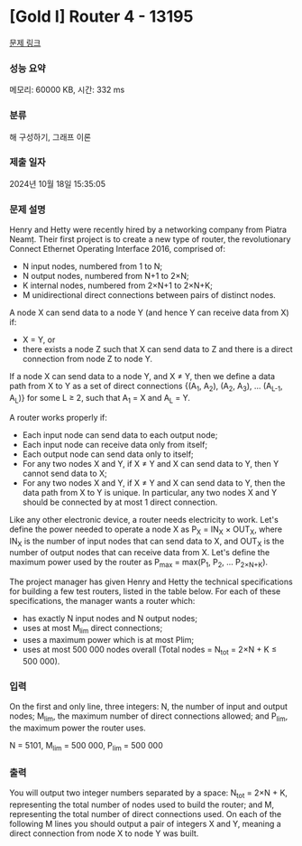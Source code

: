 # [Gold I] Router 4 - 13195 

[문제 링크](https://www.acmicpc.net/problem/13195) 

### 성능 요약

메모리: 60000 KB, 시간: 332 ms

### 분류

해 구성하기, 그래프 이론

### 제출 일자

2024년 10월 18일 15:35:05

### 문제 설명

<p>Henry and Hetty were recently hired by a networking company from Piatra Neamț. Their first project is to create a new type of router, the revolutionary Connect Ethernet Operating Interface 2016, comprised of:</p>

<ul>
	<li>N input nodes, numbered from 1 to N;</li>
	<li>N output nodes, numbered from N+1 to 2×N;</li>
	<li>K internal nodes, numbered from 2×N+1 to 2×N+K;</li>
	<li>M unidirectional direct connections between pairs of distinct nodes.</li>
</ul>

<p>A node X can send data to a node Y (and hence Y can receive data from X) if:</p>

<ul>
	<li>X = Y, or</li>
	<li>there exists a node Z such that X can send data to Z and there is a direct connection from node Z to node Y.</li>
</ul>

<p>If a node X can send data to a node Y, and X ≠ Y, then we define a data path from X to Y as a set of direct connections {(A<sub>1</sub>, A<sub>2</sub>), (A<sub>2</sub>, A<sub>3</sub>), … (A<sub>L-1</sub>, A<sub>L</sub>)} for some L ≥ 2, such that A<sub>1</sub> = X and A<sub>L</sub> = Y.</p>

<p>A router works properly if:</p>

<ul>
	<li>Each input node can send data to each output node;</li>
	<li>Each input node can receive data only from itself;</li>
	<li>Each output node can send data only to itself;</li>
	<li>For any two nodes X and Y, if X ≠ Y and X can send data to Y, then Y cannot send data to X;</li>
	<li>For any two nodes X and Y, if X ≠ Y and X can send data to Y, then the data path from X to Y is unique. In particular, any two nodes X and Y should be connected by at most 1 direct connection.</li>
</ul>

<p>Like any other electronic device, a router needs electricity to work. Let's define the power needed to operate a node X as P<sub>X</sub> = IN<sub>X</sub> × OUT<sub>X</sub>, where IN<sub>X</sub> is the number of input nodes that can send data to X, and OUT<sub>X</sub> is the number of output nodes that can receive data from X. Let's define the maximum power used by the router as P<sub>max</sub> = max(P<sub>1</sub>, P<sub>2</sub>, … P<sub>2×N+K</sub>).</p>

<p>The project manager has given Henry and Hetty the technical specifications for building a few test routers, listed in the table below. For each of these specifications, the manager wants a router which:</p>

<ul>
	<li>has exactly N input nodes and N output nodes;</li>
	<li>uses at most M<sub>lim</sub> direct connections;</li>
	<li>uses a maximum power which is at most Plim;</li>
	<li>uses at most 500 000 nodes overall (Total nodes = N<sub>tot</sub> = 2×N + K ≤ 500 000).</li>
</ul>

### 입력 

 <p>On the first and only line, three integers: N, the number of input and output nodes; M<sub>lim</sub>, the maximum number of direct connections allowed; and P<sub>lim</sub>, the maximum power the router uses.</p>

<p>N = 5101, M<sub>lim</sub> = 500 000, P<sub>lim</sub> = 500 000 </p>

### 출력 

 <p>You will output two integer numbers separated by a space: N<sub>tot</sub> = 2×N + K, representing the total number of nodes used to build the router; and M, representing the total number of direct connections used. On each of the following M lines you should output a pair of integers X and Y, meaning a direct connection from node X to node Y was built.</p>

